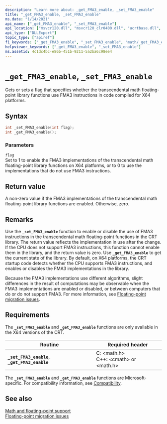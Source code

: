```yaml
---
description: "Learn more about: _get_FMA3_enable, _set_FMA3_enable"
title: "_get_FMA3_enable, _set_FMA3_enable"
ms.date: "1/14/2021"
api_name: ["_get_FMA3_enable", "_set_FMA3_enable"]
api_location: ["msvcr120.dll", "msvcr120_clr0400.dll", "ucrtbase.dll", "api-ms-win-crt-runtime-l1-1-0.dll", "api-ms-win-crt-math-l1-1-0.dll"]
api_type: ["DLLExport"]
topic_type: ["apiref"]
f1_keywords: ["_get_FMA3_enable", "_set_FMA3_enable", "math/_get_FMA3_enable", "math/_set_FMA3_enable"]
helpviewer_keywords: ["_get_FMA3_enable", "_set_FMA3_enable"]
ms.assetid: 4c1dc4bc-e86b-451b-9211-5a2ba6c98ee4
---
```

# `_get_FMA3_enable`, `_set_FMA3_enable`

Gets or sets a flag that specifies whether the transcendental math floating-point library functions use FMA3 instructions in code compiled for X64 platforms.

## Syntax

```C
int _set_FMA3_enable(int flag);
int _get_FMA3_enable();
```

### Parameters

*`flag`*\
Set to 1 to enable the FMA3 implementations of the transcendental math floating-point library functions on X64 platforms, or to 0 to use the implementations that do not use FMA3 instructions.

## Return value

A non-zero value if the FMA3 implementations of the transcendental math floating-point library functions are enabled. Otherwise, zero.

## Remarks

Use the **`_set_FMA3_enable`** function to enable or disable the use of FMA3 instructions in the transcendental math floating-point functions in the CRT library. The return value reflects the implementation in use after the change. If the CPU does not support FMA3 instructions, this function cannot enable them in the library, and the return value is zero. Use **`_get_FMA3_enable`** to get the current state of the library. By default, on X64 platforms, the CRT startup code detects whether the CPU supports FMA3 instructions, and enables or disables the FMA3 implementations in the library.

Because the FMA3 implementations use different algorithms, slight differences in the result of computations may be observable when the FMA3 implementations are enabled or disabled, or between computers that do or do not support FMA3. For more information, see [Floating-point migration issues](../../porting/floating-point-migration-issues.md).

## Requirements

The **`_set_FMA3_enable`** and **`_get_FMA3_enable`** functions are only available in the X64 versions of the CRT.

|Routine|Required header|
|-------------|---------------------|
|**`_set_FMA3_enable`**, **`_get_FMA3_enable`**| C: \<math.h><br />C++: \<cmath> or \<math.h>|

The **`_set_FMA3_enable`** and **`_get_FMA3_enable`** functions are Microsoft-specific. For compatibility information, see [Compatibility](../compatibility.md).

## See also

[Math and floating-point support](../floating-point-support.md)\
[Floating-point migration issues](../../porting/floating-point-migration-issues.md)
